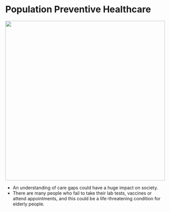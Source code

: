 # Population Preventive Healthcare

<img src="https://www.cureatr.com/hubfs/Bridging%20Care%20Gaps%20With%20Clinical%20Pharmacists.jpeg" width="500" height="500">

- An understanding of care gaps could have a huge impact on society.
- There are many people who fail to take their lab tests, vaccines or attend appointments, and this could be a life-threatening condition for elderly people.
